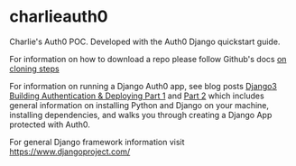 # charlieauth0

Charlie's Auth0 POC. Developed with the Auth0 Django quickstart guide.


For information on how to download a repo please follow Github's docs [on cloning steps](https://docs.github.com/en/repositories/creating-and-managing-repositories/cloning-a-repository)


For information on running a Django Auth0 app, see blog posts [Django3 Building Authentication & Deploying Part 1](https://auth0.com/blog/introduction-to-django-3-building-authenticating-and-deploying-part-1/) and [Part 2](https://auth0.com/blog/introduction-to-django-3-building-authenticating-and-deploying-part-2/) which includes general information on installing Python and Django on your machine, installing dependencies, and walks you through creating a Django App protected with Auth0.


For general Django framework information visit https://www.djangoproject.com/
